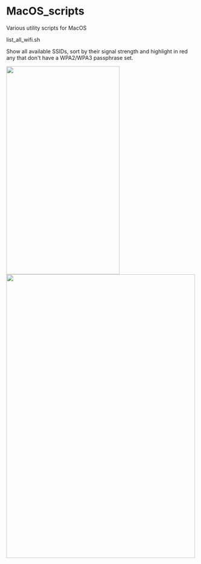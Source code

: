 # MacOS_scripts
Various utility scripts for MacOS

list_all_wifi.sh

Show all available SSIDs, sort by their signal strength and highlight in red any that don't have a WPA2/WPA3 passphrase set.

<img src="https://i.imgur.com/xmA9mWW.png" width=300 height=550>
<img src="https://i.imgur.com/cNos7rb.png" width=500 height=750>
